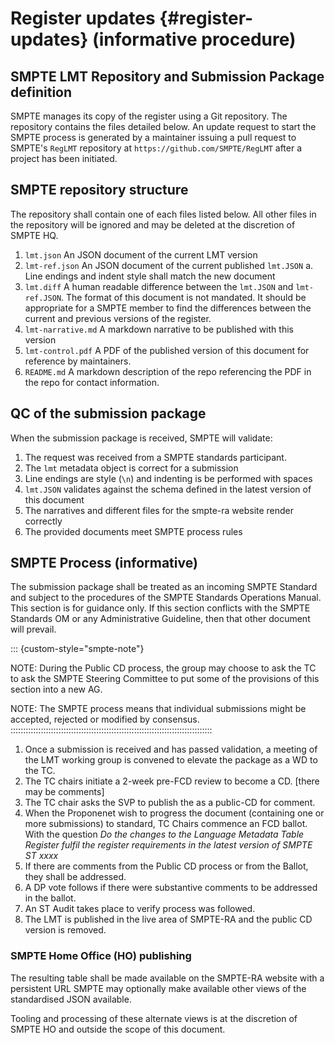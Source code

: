 # Register updates {#register-updates} (informative procedure)

## SMPTE LMT Repository and Submission Package definition

SMPTE manages its copy of the register using a Git repository. The repository
contains the files detailed below. An update request to start the SMPTE process
is generated by a maintainer issuing a pull request to SMPTE's `RegLMT`
repository at `https://github.com/SMPTE/RegLMT` after a project has been
initiated.

## SMPTE repository structure

The repository shall contain one of each files listed below. All other files in
the repository will be ignored and may be deleted at the discretion of SMPTE HQ.

1. `lmt.json` An JSON document of the current LMT version
2. `lmt-ref.json` An JSON document of the current published `lmt.JSON`
  a. Line endings and indent style shall match the new document
3. `lmt.diff` A human readable difference between the `lmt.JSON` and
   `lmt-ref.JSON`. The format of this document is not mandated. It should be
   appropriate for a SMPTE member to find the differences between the current
   and previous versions of the register.
4. `lmt-narrative.md` A markdown narrative to be published with this version
5. `lmt-control.pdf` A PDF of the published version of this document for
   reference by maintainers.
6. `README.md` A markdown description of the repo referencing the PDF in the
   repo for contact information.

## QC of the submission package

When the submission package is received, SMPTE will validate:

1. The request was received from a SMPTE standards participant.
1. The `lmt` metadata object is correct for a submission
1. Line endings are style (`\n`) and indenting is be performed with spaces
6. `lmt.JSON` validates against the schema defined in the latest version of this
   document
7. The narratives and different files for the smpte-ra website render correctly
8. The provided documents meet SMPTE process rules

## SMPTE Process (informative)

The submission package shall be treated as an incoming SMPTE Standard and
subject to the procedures of the SMPTE Standards Operations Manual. This section
is for guidance only. If this section conflicts with the SMPTE Standards OM or
any Administrative Guideline, then that other document will prevail.

::: {custom-style="smpte-note"}

NOTE: During the Public CD process, the group may choose to ask the TC to ask
the SMPTE Steering Committee to put some of the provisions of this section into
a new AG.

NOTE: The SMPTE process means that individual submissions might be accepted,
rejected or modified by consensus.
::::::::::::::::::::::::::::::::::::::::::::::::::::::::::::::::::::::::::::::::

1. Once a submission is received and has passed validation, a meeting of the LMT
   working group is convened to elevate the package as a WD to the TC.
2. The TC chairs initiate a 2-week pre-FCD review to become a CD. [there may be
   comments]
3. The TC chair asks the SVP to publish the as a public-CD for comment.
4. When the Proponenet wish to progress the document (containing one or more
   submissions) to standard, TC Chairs commence an FCD ballot. With the question
   _Do the changes to the Language Metadata Table Register fulfil the register
   requirements in the latest version of SMPTE ST xxxx_
5. If there are comments from the Public CD process or from the Ballot, they
   shall be addressed.
6. A DP vote follows if there were substantive comments to be addressed in the
   ballot.
7. An ST Audit takes place to verify process was followed.
8. The LMT is published in the live area of SMPTE-RA and the public CD version
   is removed.

### SMPTE Home Office (HO) publishing

The resulting table shall be made available on the SMPTE-RA website with a
persistent URL SMPTE may optionally make available other views of the
standardised JSON available.

Tooling and processing of these alternate views is at the discretion of SMPTE HO
and outside the scope of this document.

